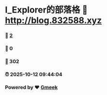 # I_Explorer的部落格 :link: http://blog.832588.xyz 
### :page_facing_up: [2](http://blog.832588.xyz/tag.html) 
### :speech_balloon: 0 
### :hibiscus: 302 
### :alarm_clock: 2025-10-12 09:44:04 
### Powered by :heart: [Gmeek](https://github.com/Meekdai/Gmeek)
